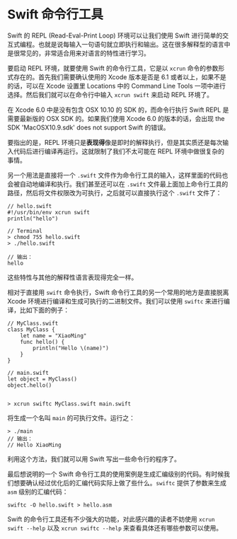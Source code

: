 # Swift 命令行工具

Swift 的 REPL (Read-Eval-Print Loop) 环境可以让我们使用 Swift 进行简单的交互式编程。也就是说每输入一句语句就立即执行和输出。这在很多解释型的语言中是很常见的，非常适合用来对语言的特性进行学习。

要启动 REPL 环境，就要使用 Swift 的命令行工具，它是以 `xcrun` 命令的参数形式存在的。首先我们需要确认使用的 Xcode 版本是否是 6.1 或者以上，如果不是的话，可以在 Xcode 设置里 Locations 中的 Command Line Tools 一项中进行选择。然后我们就可以在命令行中输入 `xcrun swift` 来启动 REPL 环境了。

<div class="ui orange segment">
<p>在 Xcode 6.0 中是没有包含 OSX 10.10 的 SDK 的，而命令行执行 Swift REPL 是需要最新版的 OSX SDK 的。如果我们使用 Xcode 6.0 的版本的话，会出现 the SDK 'MacOSX10.9.sdk' does not support Swift 的错误。</p>
</div>

要指出的是，REPL 环境只是**表现得**像是即时的解释执行，但是其实质还是每次输入代码后进行编译再运行。这就限制了我们不太可能在 REPL 环境中做很复杂的事情。

另一个用法是直接将一个 `.swift` 文件作为命令行工具的输入，这样里面的代码也会被自动地编译和执行。我们甚至还可以在 `.swift` 文件最上面加上命令行工具的路径，然后将文件权限改为可执行，之后就可以直接执行这个 `.swift` 文件了：

    // hello.swift
    #!/usr/bin/env xcrun swift
    println("hello")

    // Terminal
    > chmod 755 hello.swift
    > ./hello.swift

    // 输出：
    hello

这些特性与其他的解释性语言表现得完全一样。

相对于直接用 `swift` 命令执行，Swift 命令行工具的另一个常用的地方是直接脱离 Xcode 环境进行编译和生成可执行的二进制文件。我们可以使用 `swiftc` 来进行编译，比如下面的例子：

    // MyClass.swift
    class MyClass {
        let name = "XiaoMing"
        func hello() {
            println("Hello \(name)")
        }
    }

    // main.swift
    let object = MyClass()
    object.hello()


    > xcrun swiftc MyClass.swift main.swift

将生成一个名叫 `main` 的可执行文件。运行之：

    > ./main
    // 输出：
    // Hello XiaoMing

利用这个方法，我们就可以用 Swift 写出一些命令行的程序了。

最后想说明的一个 Swift 命令行工具的使用案例是生成汇编级别的代码。有时候我们想要确认经过优化后的汇编代码实际上做了些什么。`swiftc` 提供了参数来生成 `asm` 级别的汇编代码：

    swiftc -O hello.swift > hello.asm

Swift 的命令行工具还有不少强大的功能，对此感兴趣的读者不妨使用 `xcrun swift --help` 以及 `xcrun swiftc --help` 来查看具体还有哪些参数可以使用。


